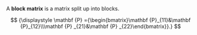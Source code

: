 A **block matrix** is a matrix split up into blocks.

$$
{\displaystyle \mathbf {P} ={\begin{bmatrix}\mathbf {P}_{11}&\mathbf {P}_{12}\\\mathbf {P} _{21}&\mathbf {P} _{22}\end{bmatrix}}.}
$$